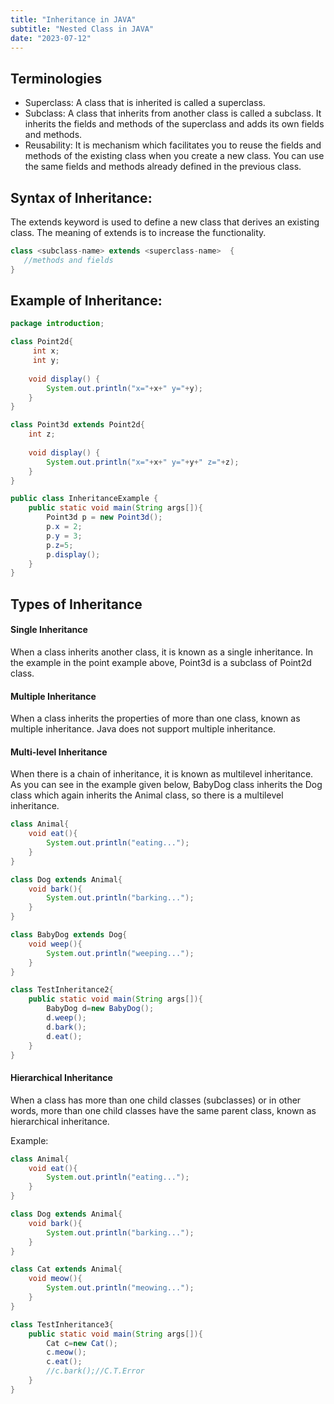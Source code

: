 ```yaml
---
title: "Inheritance in JAVA"
subtitle: "Nested Class in JAVA"
date: "2023-07-12"
---
```


## Terminologies

- Superclass: A class that is inherited is called a superclass.
- Subclass: A class that inherits from another class is called a subclass. It inherits the fields and methods of the superclass and adds its own fields and methods.
- Reusability: It is mechanism which facilitates you to reuse the fields and methods of the existing class when you create a new class. You can use the same fields and methods already defined in the previous class.


## Syntax of Inheritance:

The extends keyword is used to define a new class that derives an existing class. The meaning of extends is to increase the functionality.

```java
class <subclass-name> extends <superclass-name>  {  
   //methods and fields  
}  
```

## Example of Inheritance:

```java
package introduction;

class Point2d{
	 int x;
	 int y;
	
	void display() {
		System.out.println("x="+x+" y="+y);
	}
}

class Point3d extends Point2d{
	int z;
	
	void display() {
		System.out.println("x="+x+" y="+y+" z="+z);
	}
}

public class InheritanceExample {
	public static void main(String args[]){
		Point3d p = new Point3d();
		p.x = 2;
		p.y = 3;
		p.z=5;
		p.display();
	}
}
```

## Types of Inheritance

#### Single Inheritance

When a class inherits another class, it is known as a single inheritance. In the example in the point example above, Point3d is a subclass of Point2d class.

#### Multiple Inheritance

When a class inherits the properties of more than one class, known as multiple inheritance. Java does not support multiple inheritance.

#### Multi-level Inheritance 

When there is a chain of inheritance, it is known as multilevel inheritance. As you can see in the example given below, BabyDog class inherits the Dog class which again inherits the Animal class, so there is a multilevel inheritance.

```java
class Animal{  
    void eat(){
        System.out.println("eating...");
    }  
}  

class Dog extends Animal{  
    void bark(){
        System.out.println("barking...");
    }  
}  

class BabyDog extends Dog{  
    void weep(){
        System.out.println("weeping...");
    }  
}  

class TestInheritance2{  
    public static void main(String args[]){  
        BabyDog d=new BabyDog();  
        d.weep();  
        d.bark();  
        d.eat();  
    }
}  
```

#### Hierarchical Inheritance

When a class has more than one child classes (subclasses) or in other words, more than one child classes have the same parent class, known as hierarchical inheritance.

Example:

```java
class Animal{  
    void eat(){
        System.out.println("eating...");
    }  
}  

class Dog extends Animal{  
    void bark(){
        System.out.println("barking...");
    }  
}  

class Cat extends Animal{  
    void meow(){
        System.out.println("meowing...");
    }  
}  

class TestInheritance3{  
    public static void main(String args[]){  
        Cat c=new Cat();  
        c.meow();  
        c.eat();  
        //c.bark();//C.T.Error  
    }
}  
```

